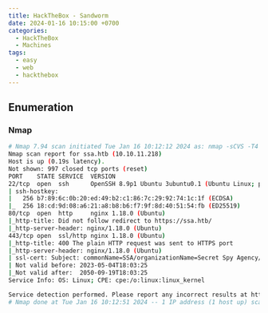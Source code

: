 ```yaml
---
title: HackTheBox - Sandworm
date: 2024-01-16 10:15:00 +0700
categories:
  - HackTheBox
  - Machines
tags:
  - easy
  - web
  - hackthebox
---
```


## Enumeration

### Nmap
```bash
# Nmap 7.94 scan initiated Tue Jan 16 10:12:12 2024 as: nmap -sCVS -T4 -oN nmap.txt 10.10.11.218
Nmap scan report for ssa.htb (10.10.11.218)
Host is up (0.19s latency).
Not shown: 997 closed tcp ports (reset)
PORT    STATE SERVICE  VERSION
22/tcp  open  ssh      OpenSSH 8.9p1 Ubuntu 3ubuntu0.1 (Ubuntu Linux; protocol 2.0)
| ssh-hostkey: 
|   256 b7:89:6c:0b:20:ed:49:b2:c1:86:7c:29:92:74:1c:1f (ECDSA)
|_  256 18:cd:9d:08:a6:21:a8:b8:b6:f7:9f:8d:40:51:54:fb (ED25519)
80/tcp  open  http     nginx 1.18.0 (Ubuntu)
|_http-title: Did not follow redirect to https://ssa.htb/
|_http-server-header: nginx/1.18.0 (Ubuntu)
443/tcp open  ssl/http nginx 1.18.0 (Ubuntu)
|_http-title: 400 The plain HTTP request was sent to HTTPS port
|_http-server-header: nginx/1.18.0 (Ubuntu)
| ssl-cert: Subject: commonName=SSA/organizationName=Secret Spy Agency/stateOrProvinceName=Classified/countryName=SA
| Not valid before: 2023-05-04T18:03:25
|_Not valid after:  2050-09-19T18:03:25
Service Info: OS: Linux; CPE: cpe:/o:linux:linux_kernel

Service detection performed. Please report any incorrect results at https://nmap.org/submit/ .
# Nmap done at Tue Jan 16 10:12:51 2024 -- 1 IP address (1 host up) scanned in 38.59 seconds
```
<!-- --- lupa htb apa ---

Sebelum masuk ke browser, tambahkan dulu `ssa.htb` di /etc/hosts. Masuk ke browser, sebelum masuk ke bagian upload, cek-cek terlebih dahulu. dirasa tidak ada apa-apa, langsung ke upload saja.

Di bagian upload, kita tidak bisa upload selain image. Sebagai contoh, upload lah foto sebagai test, kemudian lihat foto yang sudah di upload tadi. Cek di bagian urlnya, hummm menarik, buka burpsuite kemudian kirim ke repeater halaman foto itu tadi. Mungkin kita bisa LFI? coba aja. 

Coba cek /etc/passwd, kalo ga ada kita mundur 1 direktori pakai command .. `http://ip/../etc/passwd` jika tidak ada, mundur lagi sampai ketemu `http://ip/../../../../../../etc/hosts`. jika berhasil, berari itu LFI. -->

